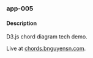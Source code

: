 ### app-005

#### Description

D3.js chord diagram tech demo.

Live at [chords.bnguyensn.com](https://chords.bnguyensn.com).
